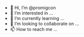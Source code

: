 - 👋 Hi, I’m @promigcon
- 👀 I’m interested in ...
- 🌱 I’m currently learning ...
- 💞️ I’m looking to collaborate on ...
- 📫 How to reach me ...

<!---
promigcon/promigcon is a ✨ special ✨ repository because its `README.md` (this file) appears on your GitHub profile.
You can click the Preview link to take a look at your changes.
--->
